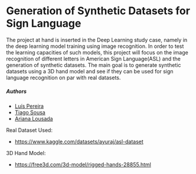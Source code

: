# Generation of Synthetic Datasets for Sign Language

The project at hand is inserted in the Deep Learning study case, namely in the deep learning model
training using image recognition. In order to test the learning capacities of such models, this project
will focus on the image recognition of different letters in American Sign Language(ASL) and the
generation of synthetic datasets. The main goal is to generate synthetic datasets using a 3D hand
model and see if they can be used for sign language recognition on par with real datasets.

##### Authors
 - [Luís Pereira](https://github.com/LuisPereira23)
 - [Tiago Sousa](https://github.com/Existency)
 - [Ariana Lousada](https://github.com/arbl42)
 
Real Dataset Used: 
- https://www.kaggle.com/datasets/ayuraj/asl-dataset

3D Hand Model:
- https://free3d.com/3d-model/rigged-hands-28855.html
